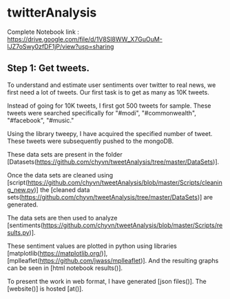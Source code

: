 # twitterAnalysis

Complete Notebook link : https://drive.google.com/file/d/1V8Sl8WW_X7GuOuM-lJZ7oSwy0zfDF1jP/view?usp=sharing


## Step 1: Get tweets.

To understand and estimate user sentiments over twitter to real news, we first need a lot of tweets. Our first task is to get as many as 10K tweets. 

Instead of going for 10K tweets, I first got 500 tweets for sample. These tweets were searched specifically for "#modi", "#commonwealth", "#facebook", "#music."

Using the library tweepy, I have acquired the specified number of tweet. These tweets were subsequently pushed to the mongoDB. 

These data sets are present in the folder [Datasets(https://github.com/chyvn/tweetAnalysis/tree/master/DataSets)].

Once the data sets are cleaned using [script(https://github.com/chyvn/tweetAnalysis/blob/master/Scripts/cleaning_new.py)] the [cleaned data sets(https://github.com/chyvn/tweetAnalysis/tree/master/DataSets)] are generated.

The data sets are then used to analyze [sentiments(https://github.com/chyvn/tweetAnalysis/blob/master/Scripts/results.py)]. 

These sentiment values are plotted in python using libraries [matplotlib(https://matplotlib.org/)], [mplleaflet(https://github.com/jwass/mplleaflet)]. And the resulting graphs can be seen in [html notebook results()].

To present the work in web format, I have generated [json files()]. The [website()] is hosted [at()].
